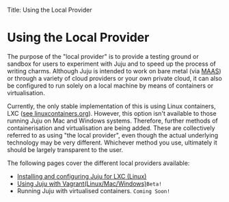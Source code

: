 Title: Using the Local Provider

# Using the Local Provider

The purpose of the "local provider" is to provide a testing ground or sandbox
for users to experiment with Juju and to speed up the process of writing
charms.  Although Juju is intended to work on bare metal (via
[MAAS](http://maas.ubuntu.com)) or through a variety of cloud providers or your
own private cloud, it can also be configured to run solely on a local machine
by means of containers or virtualisation.

Currently, the only stable implementation of this is using Linux containers,
LXC ([see linuxcontainers.org](http://linuxcontainers.org/)). However, this
option isn't available to those running Juju on Mac and Windows systems.
Therefore, further methods of containerisation and virtualisation are being
added. These are collectively referred to as using "the local provider", even
though the actual underlying technology may be very different. Whichever method
you use, ultimately it should be largely transparent to the user.

The following pages cover the different local providers available:

  - [Installing and configuring Juju for LXC (Linux)](./config-LXC.html)
  - [Using Juju with Vagrant(Linux/Mac/Windows)](./config-vagrant.html)`Beta!`
  - Running Juju with virtualised containers. `Coming Soon!`
